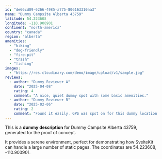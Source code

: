 ```yaml
---
id: "de66cd89-6266-4985-a775-806163310aa3"
name: "Dummy Campsite Alberta 43759"
latitude: 54.223608
longitude: -110.900901
continent: "north-america"
country: "canada"
region: "alberta"
amenities:
  - "hiking"
  - "dog-friendly"
  - "fire-pit"
  - "trash"
  - "fishing"
images:
  - "https://res.cloudinary.com/demo/image/upload/v1/sample.jpg"
reviews:
  - author: "Dummy Reviewer A"
    date: "2025-04-08"
    rating: 4
    comment: "A nice, quiet dummy spot with some basic amenities."
  - author: "Dummy Reviewer B"
    date: "2025-02-06"
    rating: 2
    comment: "Found it easily. GPS was spot on for this dummy location."
---
```


This is a **dummy description** for Dummy Campsite Alberta 43759, generated for the proof of concept.

It provides a serene environment, perfect for demonstrating how SvelteKit can handle a large number of static pages. The coordinates are 54.223608, -110.900901.

